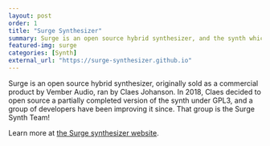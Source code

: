 ```yaml
---
layout: post
order: 1
title: "Surge Synthesizer"
summary: Surge is an open source hybrid synthesizer, and the synth which started the Surge Synth Team project!
featured-img: surge 
categories: [Synth]
external_url: "https://surge-synthesizer.github.io"
---
```


Surge is an open source hybrid synthesizer, originally sold as a commercial product by Vember Audio, ran by Claes Johanson. In 2018, Claes
decided to open source a partially completed version of the synth under GPL3, and a group of developers have been improving it since.
That group is the Surge Synth Team!

Learn more at [the Surge synthesizer website](https://surge-synthesizer.github.io).
